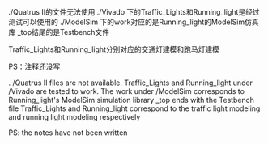 
./Quatrus II的文件无法使用
./Vivado 下的Traffic_Lights和Running_light是经过测试可以使用的
./ModelSim 下的work对应的是Running_light的ModelSim仿真库  _top结尾的是Testbench文件

Traffic_Lights和Running_light分别对应的交通灯建模和跑马灯建模 


PS：注释还没写

. /Quatrus II files are not available.
Traffic_Lights and Running_light under /Vivado are tested to work.
The work under /ModelSim corresponds to Running_light's ModelSim simulation library
_top ends with the Testbench file
Traffic_Lights and Running_light correspond to the traffic light modeling and running light modeling respectively

PS: the notes have not been written
